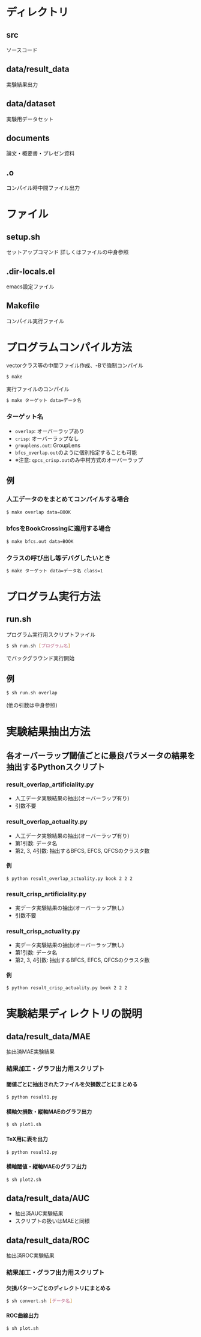 # ディレクトリ
## src
ソースコード
## data/result_data
実験結果出力
## data/dataset
実験用データセット
## documents
論文・概要書・プレゼン資料
## .o
コンパイル時中間ファイル出力

# ファイル
## setup.sh
セットアップコマンド
詳しくはファイルの中身参照
## .dir-locals.el
emacs設定ファイル
## Makefile
コンパイル実行ファイル

# プログラムコンパイル方法

vectorクラス等の中間ファイル作成、-Bで強制コンパイル

```sh
$ make
```

実行ファイルのコンパイル

```sh
$ make ターゲット data=データ名
```

### ターゲット名

- `overlap`: オーバーラップあり
- `crisp`: オーバーラップなし
- `grouplens.out`: GroupLens
- `bfcs_overlap.out`のように個別指定することも可能
- ※注意: `qpcs_crisp.out`のみ中村方式のオーバーラップ

## 例
### 人工データのをまとめてコンパイルする場合

```sh
$ make overlap data=BOOK
```

### bfcsをBookCrossingに適用する場合

```sh
$ make bfcs.out data=BOOK
```

### クラスの呼び出し等デバグしたいとき

```sh
$ make ターゲット data=データ名 class=1
```

# プログラム実行方法
## run.sh

プログラム実行用スクリプトファイル

```sh
$ sh run.sh [プログラム名]
```

でバックグラウンド実行開始

## 例

```sh
$ sh run.sh overlap
```

(他の引数は中身参照)

# 実験結果抽出方法
## 各オーバーラップ閾値ごとに最良パラメータの結果を抽出するPythonスクリプト
### result_overlap_artificiality.py

- 人工データ実験結果の抽出(オーバーラップ有り)
- 引数不要

### result_overlap_actuality.py

- 人工データ実験結果の抽出(オーバーラップ有り)
- 第1引数: データ名
- 第2, 3, 4引数: 抽出するBFCS, EFCS, QFCSのクラスタ数

#### 例

```sh
$ python result_overlap_actuality.py book 2 2 2
```

### result_crisp_artificiality.py

- 実データ実験結果の抽出(オーバーラップ無し)
- 引数不要

### result_crisp_actuality.py

- 実データ実験結果の抽出(オーバーラップ無し)
- 第1引数: データ名
- 第2, 3, 4引数: 抽出するBFCS, EFCS, QFCSのクラスタ数

#### 例

```sh
$ python result_crisp_actuality.py book 2 2 2
```

# 実験結果ディレクトリの説明
## data/result_data/MAE

抽出済MAE実験結果

### 結果加工・グラフ出力用スクリプト
#### 閾値ごとに抽出されたファイルを欠損数ごとにまとめる

```sh
$ python result1.py
```

#### 横軸欠損数・縦軸MAEのグラフ出力

```sh
$ sh plot1.sh
```

#### TeX用に表を出力

```sh
$ python result2.py
```

#### 横軸閾値・縦軸MAEのグラフ出力

```sh
$ sh plot2.sh
```

## data/result_data/AUC

- 抽出済AUC実験結果
- スクリプトの扱いはMAEと同様

## data/result_data/ROC

抽出済ROC実験結果

### 結果加工・グラフ出力用スクリプト
#### 欠損パターンごとのディレクトリにまとめる

```sh
$ sh convert.sh [データ名]
```

#### ROC曲線出力

```sh
$ sh plot.sh
```

